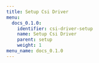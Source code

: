 ```yaml
---
title: Setup Csi Driver
menu:
  docs_0.1.0:
    identifier: csi-driver-setup
    name: Setup Csi Driver
    parent: setup
    weight: 1
menu_name: docs_0.1.0
---
```

